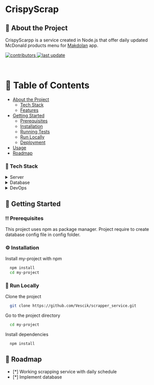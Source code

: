 <!--
Hey, thanks for using the awesome-readme-template template.  
If you have any enhancements, then fork this project and create a pull request 
or just open an issue with the label "enhancement".

Don't forget to give this project a star for additional support ;)
Maybe you can mention me or this repo in the acknowledgements too
-->
<div align="left">

  <h1>CrispyScrap</h1>


  ## :hamburger: About the Project
  <p>CrispyScarpp is a service created in Node.js that offer daily updated McDonald products menu for 
    <a href="https://github.com/Vescik/makdolan">Makdolan</a>
     app.
  </p>
  <p></p>
  
  
<!-- Badges -->
<p>
  <a href="https://github.com/Louis3797/awesome-readme-template/graphs/contributors">
    <img src="https://img.shields.io/github/contributors/Vescik/scrapper_service" alt="contributors" />
  </a>
  <a href="">
    <img src="https://img.shields.io/github/last-commit/Vescik/scrapper_service" alt="last update" />
  </a>
</p>
   

</div>

<br />

<!-- Table of Contents -->
# :notebook_with_decorative_cover: Table of Contents

- [About the Project](#star2-about-the-project)
  * [Tech Stack](#space_invader-tech-stack)
  * [Features](#dart-features)
- [Getting Started](#toolbox-getting-started)
  * [Prerequisites](#bangbang-prerequisites)
  * [Installation](#gear-installation)
  * [Running Tests](#test_tube-running-tests)
  * [Run Locally](#running-run-locally)
  * [Deployment](#triangular_flag_on_post-deployment)
- [Usage](#eyes-usage)
- [Roadmap](#compass-roadmap)

  

<!-- About the Project -->



<!-- TechStack -->
### :space_invader: Tech Stack

<details>
  <summary>Server</summary>
  <ul>
    <li><a >Node.js</a></li>
    <li><a >Express.js</a></li>
    <li><a >TypeScript</a></li>
    <li><a >Node Cron</a></li>
    <li><a >Puppeteer</a></li>
  </ul>
</details>


<details>
<summary>Database</summary>
  <ul>
    <li><a>Firestore</a></li>
  </ul>
</details>

<details>
<summary>DevOps</summary>
  <ul>
    <li><a href="https://www.docker.com/">Docker(In future)</a></li>
  </ul>
</details>


<!-- Getting Started -->
## 	:toolbox: Getting Started

<!-- Prerequisites -->
### :bangbang: Prerequisites

This project uses npm as package manager.
Project require to create database config file in config folder.

<!-- Installation -->
### :gear: Installation

Install my-project with npm

```bash
  npm install 
  cd my-project
```
   

<!-- Run Locally -->
### :running: Run Locally

Clone the project

```bash
  git clone https://github.com/Vescik/scrapper_service.git
```

Go to the project directory

```bash
  cd my-project
```

Install dependencies

```bash
  npm install
```


<!-- Roadmap -->
## :compass: Roadmap

* [*] Working scrapping service with daily schedule
* [*] Implement database
